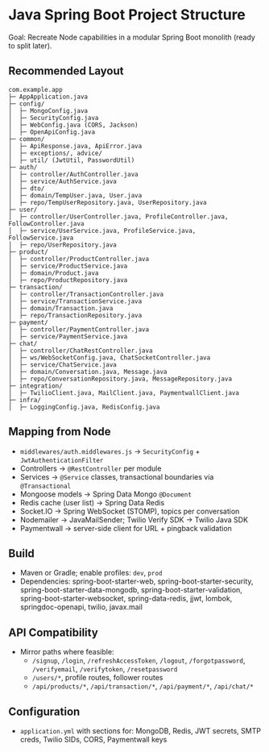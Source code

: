 # Java Spring Boot Project Structure

Goal: Recreate Node capabilities in a modular Spring Boot monolith (ready to split later).

## Recommended Layout
```
com.example.app
├─ AppApplication.java
├─ config/
│  ├─ MongoConfig.java
│  ├─ SecurityConfig.java
│  ├─ WebConfig.java (CORS, Jackson)
│  ├─ OpenApiConfig.java
├─ common/
│  ├─ ApiResponse.java, ApiError.java
│  ├─ exceptions/, advice/
│  ├─ util/ (JwtUtil, PasswordUtil)
├─ auth/
│  ├─ controller/AuthController.java
│  ├─ service/AuthService.java
│  ├─ dto/
│  ├─ domain/TempUser.java, User.java
│  ├─ repo/TempUserRepository.java, UserRepository.java
├─ user/
│  ├─ controller/UserController.java, ProfileController.java, FollowController.java
│  ├─ service/UserService.java, ProfileService.java, FollowService.java
│  ├─ repo/UserRepository.java
├─ product/
│  ├─ controller/ProductController.java
│  ├─ service/ProductService.java
│  ├─ domain/Product.java
│  ├─ repo/ProductRepository.java
├─ transaction/
│  ├─ controller/TransactionController.java
│  ├─ service/TransactionService.java
│  ├─ domain/Transaction.java
│  ├─ repo/TransactionRepository.java
├─ payment/
│  ├─ controller/PaymentController.java
│  ├─ service/PaymentService.java
├─ chat/
│  ├─ controller/ChatRestController.java
│  ├─ ws/WebSocketConfig.java, ChatSocketController.java
│  ├─ service/ChatService.java
│  ├─ domain/Conversation.java, Message.java
│  ├─ repo/ConversationRepository.java, MessageRepository.java
├─ integration/
│  ├─ TwilioClient.java, MailClient.java, PaymentwallClient.java
├─ infra/
│  ├─ LoggingConfig.java, RedisConfig.java
```

## Mapping from Node
- `middlewares/auth.middlewares.js` → `SecurityConfig` + `JwtAuthenticationFilter`
- Controllers → `@RestController` per module
- Services → `@Service` classes, transactional boundaries via `@Transactional`
- Mongoose models → Spring Data Mongo `@Document`
- Redis cache (user list) → Spring Data Redis
- Socket.IO → Spring WebSocket (STOMP), topics per conversation
- Nodemailer → JavaMailSender; Twilio Verify SDK → Twilio Java SDK
- Paymentwall → server-side client for URL + pingback validation

## Build
- Maven or Gradle; enable profiles: `dev`, `prod`
- Dependencies: spring-boot-starter-web, spring-boot-starter-security, spring-boot-starter-data-mongodb, spring-boot-starter-validation, spring-boot-starter-websocket, spring-data-redis, jjwt, lombok, springdoc-openapi, twilio, javax.mail

## API Compatibility
- Mirror paths where feasible:
  - `/signup`, `/login`, `/refreshAccessToken`, `/logout`, `/forgotpassword`, `/verifyemail`, `/verifytoken`, `/resetpassword`
  - `/users/*`, profile routes, follower routes
  - `/api/products/*`, `/api/transaction/*`, `/api/payment/*`, `/api/chat/*`

## Configuration
- `application.yml` with sections for: MongoDB, Redis, JWT secrets, SMTP creds, Twilio SIDs, CORS, Paymentwall keys